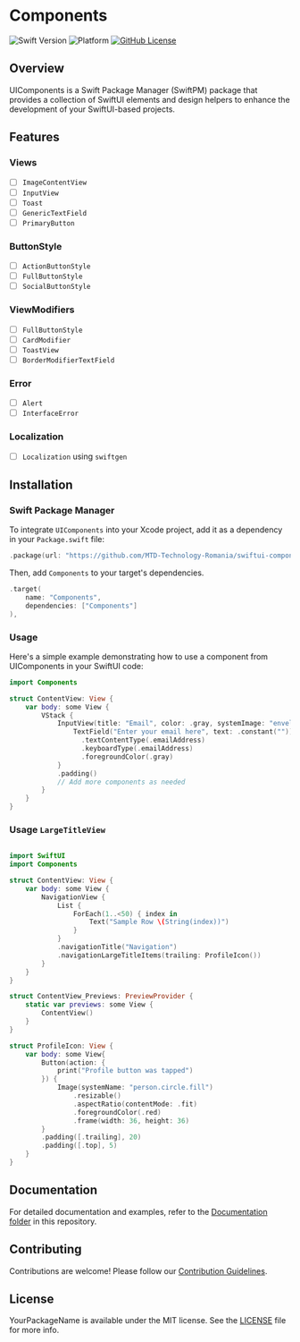 # Components

![Swift Version](https://img.shields.io/badge/Swift-5.5-orange.svg)
![Platform](https://img.shields.io/badge/Platform-iOS%20%7C%20macOS%20%7C%20tvOS-lightgrey.svg)
[![GitHub License](https://img.shields.io/badge/License-MIT-blue.svg)](LICENSE)

## Overview

UIComponents is a Swift Package Manager (SwiftPM) package that provides a collection of SwiftUI elements and design helpers to enhance the development of your SwiftUI-based projects.

## Features

### Views
- [ ] `ImageContentView`
- [ ] `InputView`
- [ ] `Toast`
- [ ] `GenericTextField`
- [ ] `PrimaryButton`

### ButtonStyle
- [ ] `ActionButtonStyle`
- [ ] `FullButtonStyle`
- [ ] `SocialButtonStyle`

### ViewModifiers
- [ ] `FullButtonStyle`
- [ ] `CardModifier`
- [ ] `ToastView`
- [ ] `BorderModifierTextField`

### Error 
- [ ] `Alert`
- [ ] `InterfaceError`

### Localization

- [ ] `Localization` using `swiftgen`

## Installation

### Swift Package Manager

To integrate `UIComponents` into your Xcode project, add it as a dependency in your `Package.swift` file:

```swift
.package(url: "https://github.com/MTD-Technology-Romania/swiftui-components)", from: "1.0.0")
```

Then, add `Components` to your target's dependencies.

```swift
.target(
    name: "Components",
    dependencies: ["Components"]
),
```

### Usage

Here's a simple example demonstrating how to use a component from UIComponents in your SwiftUI code:

```swift
import Components

struct ContentView: View {
    var body: some View {
        VStack {
            InputView(title: "Email", color: .gray, systemImage: "envelope", inputBackground: .white, inputOverlay: .gray) {
                TextField("Enter your email here", text: .constant(""))
                  .textContentType(.emailAddress)
                  .keyboardType(.emailAddress)
                  .foregroundColor(.gray)
            }
            .padding()
            // Add more components as needed
        }
    }
}
```

### Usage `LargeTitleView`

```swift

import SwiftUI
import Components

struct ContentView: View {
    var body: some View {
        NavigationView {
            List {
                ForEach(1..<50) { index in
                    Text("Sample Row \(String(index))")
                }
            }
            .navigationTitle("Navigation")
            .navigationLargeTitleItems(trailing: ProfileIcon())
        }
    }
}

struct ContentView_Previews: PreviewProvider {
    static var previews: some View {
        ContentView()
    }
}

struct ProfileIcon: View {
    var body: some View{
        Button(action: {
            print("Profile button was tapped")
        }) {
            Image(systemName: "person.circle.fill")
                .resizable()
                .aspectRatio(contentMode: .fit)
                .foregroundColor(.red)
                .frame(width: 36, height: 36)
        }
        .padding([.trailing], 20)
        .padding([.top], 5)
    }
}

```

## Documentation

For detailed documentation and examples, refer to the [Documentation folder](Documentation/) in this repository.

## Contributing

Contributions are welcome! Please follow our [Contribution Guidelines](CONTRIBUTING.md).

## License

YourPackageName is available under the MIT license. See the [LICENSE](LICENSE) file for more info.
